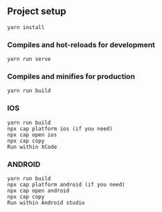 ## Project setup
```
yarn install
```

### Compiles and hot-reloads for development
```
yarn run serve
```

### Compiles and minifies for production
```
yarn run build
```

### IOS
```
yarn run build
npx cap platform ios (if you need)
npx cap open ios
npx cap copy
Run within XCode
```

### ANDROID
```
yarn run build
npx cap platform android (if you need)
npx cap open android
npx cap copy
Run within Android studio
```
